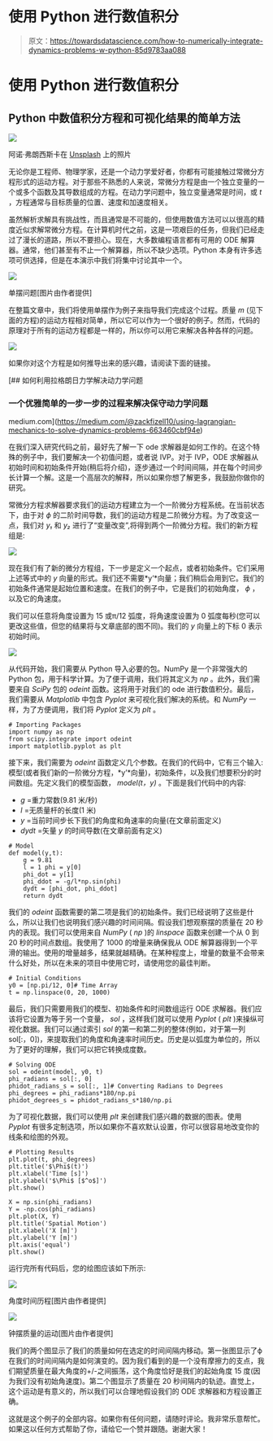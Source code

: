 # 使用 Python 进行数值积分

> 原文：<https://towardsdatascience.com/how-to-numerically-integrate-dynamics-problems-w-python-85d9783aa088>

# 使用 Python 进行数值积分

## Python 中数值积分方程和可视化结果的简单方法

![](img/d2b7d855e2c1ca0b6a40ce075f58ab41.png)

阿诺·弗朗西斯卡在 [Unsplash](https://unsplash.com?utm_source=medium&utm_medium=referral) 上的照片

无论你是工程师、物理学家，还是一个动力学爱好者，你都有可能接触过常微分方程形式的运动方程。对于那些不熟悉的人来说，常微分方程是由一个独立变量的一个或多个函数及其导数组成的方程。在动力学问题中，独立变量通常是时间，或 *t* ，方程通常与目标质量的位置、速度和加速度相关。

虽然解析求解具有挑战性，而且通常是不可能的，但使用数值方法可以以很高的精度近似求解常微分方程。在计算机时代之前，这是一项艰巨的任务，但我们已经走过了漫长的道路，所以不要担心。现在，大多数编程语言都有可用的 ODE 解算器。通常，他们甚至有不止一个解算器，所以不缺少选项。Python 本身有许多选项可供选择，但是在本演示中我们将集中讨论其中一个。

![](img/a80baf9028f7f857b6850936a9984577.png)

单摆问题[图片由作者提供]

在整篇文章中，我们将使用单摆作为例子来指导我们完成这个过程。质量 *m* (见下面的方程)的运动方程相对简单，所以它可以作为一个很好的例子。然而，代码的原理对于所有的运动方程都是一样的，所以你可以用它来解决各种各样的问题。

![](img/f1a926479b10b51193d51868e44d4e9b.png)

如果你对这个方程是如何推导出来的感兴趣，请阅读下面的链接。

[](https://medium.com/@zackfizell10/using-lagrangian-mechanics-to-solve-dynamics-problems-663460cbf94e) [## 如何利用拉格朗日力学解决动力学问题

### 一个优雅简单的一步一步的过程来解决保守动力学问题

medium.com](https://medium.com/@zackfizell10/using-lagrangian-mechanics-to-solve-dynamics-problems-663460cbf94e) 

在我们深入研究代码之前，最好先了解一下 ode 求解器是如何工作的。在这个特殊的例子中，我们要解决一个初值问题，或者说 IVP。对于 IVP，ODE 求解器从初始时间和初始条件开始(稍后将介绍)，逐步通过一个时间间隔，并在每个时间步长计算一个解。这是一个高层次的解释，所以如果你想了解更多，我鼓励你做你的研究。

常微分方程求解器要求我们的运动方程建立为一个一阶微分方程系统。在当前状态下，由于对 *ϕ* 的二阶时间导数，我们的运动方程是二阶微分方程。为了改变这一点，我们对 *y₁* 和 *y₂* 进行了“变量改变”,将得到两个一阶微分方程。我们的新方程组是:

![](img/bccdc9dba5d2e4a0ccefc57b01f67f50.png)

现在我们有了新的微分方程组，下一步是定义一个起点，或者初始条件。它们采用上述等式中的 *y* 向量的形式。我们还不需要*y’*向量；我们稍后会用到它。我们的初始条件通常是起始位置和速度。在我们的例子中，它是我们的初始角度， *ϕ* ，以及它的角速度。

我们可以任意将角度设置为 15 或π/12 弧度，将角速度设置为 0 弧度每秒(您可以更改这些值，但您的结果将与文章底部的图不同)。我们的 *y* 向量上的下标 0 表示初始时间。

![](img/8adc4babbb22da53eb4862d14c58ed97.png)

从代码开始，我们需要从 Python 导入必要的包。NumPy 是一个非常强大的 Python 包，用于科学计算。为了便于调用，我们将其定义为 *np* 。此外，我们需要来自 *SciPy* 包的 *odeint* 函数。这将用于对我们的 ode 进行数值积分。最后，我们需要从 *Matplotlib* 中包含 *Pyplot* 来可视化我们解决的系统。和 *NumPy* 一样，为了方便调用，我们将 *Pyplot* 定义为 *plt* 。

```
# Importing Packages
import numpy as np
from scipy.integrate import odeint
import matplotlib.pyplot as plt
```

接下来，我们需要为 *odeint* 函数定义几个参数。在我们的代码中，它有三个输入:模型(或者我们新的一阶微分方程，*y’*向量)，初始条件，以及我们想要积分的时间数组。先定义我们的模型函数， *model(t，y)* 。下面是我们代码中的内容:

*   *g* =重力常数(9.81 米/秒)
*   *l* =无质量杆的长度(1 米)
*   *y* =当前时间步长下我们的角度和角速率的向量(在文章前面定义)
*   *dydt* =矢量 *y* 的时间导数(在文章前面有定义)

```
# Model
def model(y,t):
    g = 9.81
    l = 1 phi = y[0]
    phi_dot = y[1]
    phi_ddot = -g/l*np.sin(phi)
    dydt = [phi_dot, phi_ddot]
    return dydt
```

我们的 *odeint* 函数需要的第二项是我们的初始条件。我们已经说明了这些是什么，所以让我们也说明我们感兴趣的时间间隔。假设我们想观察摆的质量在 20 秒内的表现。我们可以使用来自 *NumPy* ( *np* )的 *linspace* 函数来创建一个从 0 到 20 秒的时间点数组。我使用了 1000 的增量来确保我从 ODE 解算器得到一个平滑的输出。使用的增量越多，结果就越精确。在某种程度上，增量的数量不会带来什么好处，所以在未来的项目中使用它时，请使用您的最佳判断。

```
# Initial Conditions
y0 = [np.pi/12, 0]# Time Array
t = np.linspace(0, 20, 1000)
```

最后，我们只需要用我们的模型、初始条件和时间数组运行 ODE 求解器。我们应该将它设置为等于另一个变量， *sol* ，这样我们就可以使用 *Pyplot* ( *plt* )来操纵可视化数据。我们可以通过索引 *sol* 的第一和第二列的整体(例如，对于第一列 sol[:，0])，来提取我们的角度和角速率时间历史。历史是以弧度为单位的，所以为了更好的理解，我们可以把它转换成度数。

```
# Solving ODE
sol = odeint(model, y0, t)
phi_radians = sol[:, 0]
phidot_radians_s = sol[:, 1]# Converting Radians to Degrees
phi_degrees = phi_radians*180/np.pi
phidot_degrees_s = phidot_radians_s*180/np.pi
```

为了可视化数据，我们可以使用 *plt* 来创建我们感兴趣的数据的图表。使用 *Pyplot* 有很多定制选项，所以如果你不喜欢默认设置，你可以很容易地改变你的线条和绘图的外观。

```
# Plotting Results
plt.plot(t, phi_degrees)
plt.title('$\Phi$(t)')
plt.xlabel('Time [s]')
plt.ylabel('$\Phi$ [$^o$]')
plt.show()

X = np.sin(phi_radians)
Y = -np.cos(phi_radians)
plt.plot(X, Y)
plt.title('Spatial Motion')
plt.xlabel('X [m]')
plt.ylabel('Y [m]')
plt.axis('equal')
plt.show()
```

运行完所有代码后，您的绘图应该如下所示:

![](img/435d0065218f60c57c29f086e0629b88.png)

角度时间历程[图片由作者提供]

![](img/64a68a7fd22c8ae78b4c63051d7ff96b.png)

钟摆质量的运动[图片由作者提供]

我们的两个图显示了我们的质量如何在选定的时间间隔内移动。第一张图显示了ϕ在我们的时间间隔内是如何演变的。因为我们看到的是一个没有摩擦力的支点，我们期望质量在最大角度的+/-之间振荡，这个角度恰好是我们的起始角度 15 度(因为我们没有初始角速度)。第二个图显示了质量在 20 秒间隔内的轨迹。直觉上，这个运动是有意义的，所以我们可以合理地假设我们的 ODE 求解器和方程设置正确。

这就是这个例子的全部内容。如果你有任何问题，请随时评论。我非常乐意帮忙。如果这以任何方式帮助了你，请给它一个赞并跟随。谢谢大家！